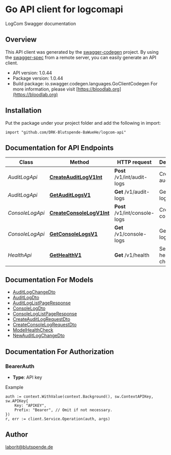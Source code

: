 # Go API client for logcomapi

LogCom Swagger documentation

## Overview
This API client was generated by the [swagger-codegen](https://github.com/swagger-api/swagger-codegen) project.  By using the [swagger-spec](https://github.com/swagger-api/swagger-spec) from a remote server, you can easily generate an API client.

- API version: 1.0.44
- Package version: 1.0.44
- Build package: io.swagger.codegen.languages.GoClientCodegen
For more information, please visit [https://bloodlab.org](https://bloodlab.org)

## Installation
Put the package under your project folder and add the following in import:
```golang
import "github.com/DRK-Blutspende-BaWueHe/logcom-api"
```

## Documentation for API Endpoints


Class | Method | HTTP request | Description
------------ | ------------- | ------------- | -------------
*AuditLogApi* | [**CreateAuditLogV1Int**](AuditLogApi.md#createauditlogv1int) | **Post** /v1/int/audit-logs | Create audit log
*AuditLogApi* | [**GetAuditLogsV1**](AuditLogApi.md#getauditlogsv1) | **Get** /v1/audit-logs | Get audit logs
*ConsoleLogApi* | [**CreateConsoleLogV1Int**](ConsoleLogApi.md#createconsolelogv1int) | **Post** /v1/int/console-logs | Create console log
*ConsoleLogApi* | [**GetConsoleLogsV1**](ConsoleLogApi.md#getconsolelogsv1) | **Get** /v1/console-logs | Get console logs
*HealthApi* | [**GetHealthV1**](HealthApi.md#gethealthv1) | **Get** /v1/health | Service health check


## Documentation For Models

 - [AuditLogChangeDto](AuditLogChangeDto.md)
 - [AuditLogDto](AuditLogDto.md)
 - [AuditLogListPageResponse](AuditLogListPageResponse.md)
 - [ConsoleLogDto](ConsoleLogDto.md)
 - [ConsoleLogListPageResponse](ConsoleLogListPageResponse.md)
 - [CreateAuditLogRequestDto](CreateAuditLogRequestDto.md)
 - [CreateConsoleLogRequestDto](CreateConsoleLogRequestDto.md)
 - [ModelHealthCheck](ModelHealthCheck.md)
 - [NewAuditLogChangeDto](NewAuditLogChangeDto.md)


## Documentation For Authorization

### BearerAuth
- **Type**: API key 

Example
```golang
auth := context.WithValue(context.Background(), sw.ContextAPIKey, sw.APIKey{
	Key: "APIKEY",
	Prefix: "Bearer", // Omit if not necessary.
})
r, err := client.Service.Operation(auth, args)
```

## Author

laborit@blutspende.de

